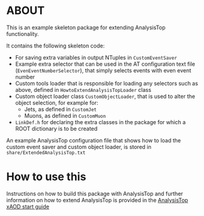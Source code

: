 # ABOUT
This is an example skeleton package for extending AnalysisTop functionality.

It contains the following skeleton code:
  * For saving extra variables in output NTuples in `CustomEventSaver`
  * Example extra selector that can be used in the AT configuration text file (`EvenEventNumberSelector`), that simply selects events with even event number
  * Custom tools loader that is responsible for loading any selectors such as above, defined in `HowtoExtendAnalysisTopLoader` class
  * Custom object loader class `CustomObjectLoader`, that is used to alter the object selection, for example for:
    * Jets, as defined in `CustomJet`
    * Muons, as defined in `CustomMuon`
  * `LinkDef.h` for declaring the extra classes in the package for which a ROOT dictionary is to be created

An example AnalysisTop configuration file that shows how to load the custom event saver and custom object loader, is stored in `share/ExtendedAnalysisTop.txt`

# How to use this
Instructions on how to build this package with AnalysisTop and further information on how to extend AnalysisTop is provided in the [AnalysisTop xAOD start guide](https://twiki.cern.ch/twiki/bin/view/AtlasProtected/TopxAODStartGuideR21#5_Extend_AnalysisTop_for_your_ow)

